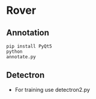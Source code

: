 # Rover

## Annotation
<code>pip install PyQt5</code> <br>
<code>python annotate.py</code>

## Detectron
- For training use detectron2.py
